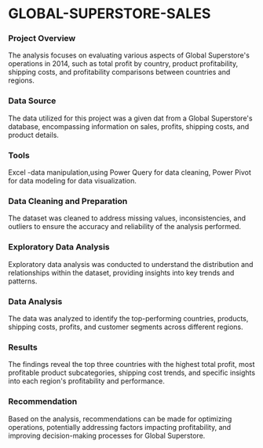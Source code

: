 # GLOBAL-SUPERSTORE-SALES

### Project Overview
The analysis focuses on evaluating various aspects of Global Superstore's operations in 2014, such as total profit by country, product profitability, shipping costs, and profitability comparisons between countries and regions.

### Data Source
The data utilized for this project was a given dat from a Global Superstore's database, encompassing information on sales, profits, shipping costs, and product details.

### Tools
Excel -data manipulation,using Power Query for data cleaning, Power Pivot for data modeling for data visualization.

### Data Cleaning and Preparation
The dataset was cleaned to address missing values, inconsistencies, and outliers to ensure the accuracy and reliability of the analysis performed.

### Exploratory Data Analysis
Exploratory data analysis was conducted to understand the distribution and relationships within the dataset, providing insights into key trends and patterns.

### Data Analysis
The data was analyzed to identify the top-performing countries, products, shipping costs, profits, and customer segments across different regions.

### Results
The findings reveal the top three countries with the highest total profit, most profitable product subcategories, shipping cost trends, and specific insights into each region's profitability and performance.

### Recommendation
Based on the analysis, recommendations can be made for optimizing operations, potentially addressing factors impacting profitability, and improving decision-making processes for Global Superstore.
